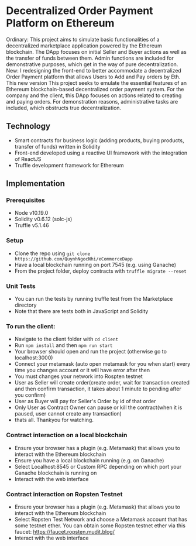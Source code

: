 # Decentralized Order Payment Platform on Ethereum
Ordinary:
This project aims to simulate basic functionalities of a decentralized marketplace application powered by the Ethereum blockchain. 
The DApp focuses on initial Seller and Buyer actions as well as the transfer of funds between them. Admin functions are included for demonstrative purposes, which get in the way of pure decentralization.
New:
I redesigning the front-end to better accommodate a decentralized Order Payment platform that allows Users to Add and Pay orders by Eth.
This new version 
This project seeks to emulate the essential features of an Ethereum blockchain-based decentralized order payment system.
For the company and the client, this DApp focuses on actions related to creating and paying orders. For demonstration reasons, administrative tasks are included, which obstructs true decentralization.

## Technology

- Smart contracts for business logic (adding products, buying products, transfer of funds) written in Solidity
- Front-end developed using a reactive UI framework with the integration of ReactJS
- Truffle development framework for Ethereum

## Implementation

### Prerequisites

- Node v10.19.0
- Solidity v0.6.12 (solc-js)
- Truffle v5.1.46

### Setup
- Clone the repo using `git clone https://github.com/QuynhNgocNhi/eCommerceDapp`
- Have a local blockchain running on port 7545 (e.g. using Ganache)
- From the project folder, deploy contracts with `truffle migrate --reset`

### Unit Tests
- You can run the tests by running truffle test from the Marketplace directory
- Note that there are tests both in JavaScript and Solidity

### To run the client:
- Navigate to the client folder with `cd client`
- Run `npm install` and then `npm run start`
- Your browser should open and run the project (otherwise go to localhost:3000)
- Connect your metamask (auto open metamask for you when start) every time you changes account or it will have error after then
- You must changes your network into Rospten testnet
- User as Seller will create order(create order, wait for transaction created and then confirm transaction, it takes about 1 minute to pending after you confirm)
- User as Buyer will pay for Seller's Order by id of that order
- Only User as Contract Owner can pause or kill the contract(when it is paused, user cannot create any transaction)
- thats all.
Thankyou for watching.
### Contract interaction on a local blockchain
- Ensure your browser has a plugin (e.g. Metamask) that allows you to interact with the Ethereum blockchain
- Ensure you have a local blockchain running (e.g. on Ganache)
- Select Localhost:8545 or Custom RPC depending on which port your Ganache blockchain is running on
- Interact with the web interface

### Contract interaction on Ropsten Testnet
- Ensure your browser has a plugin (e.g. Metamask) that allows you to interact with the Ethereum blockchain
- Select Ropsten Test Network and choose a Metamask account that has some testnet ether. You can obtain some Ropsten testnet ether via this faucet: https://faucet.ropsten.mudit.blog/
- Interact with the web interface
